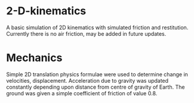 # 2-D-kinematics

A basic simulation of 2D kinematics with simulated friction and restitution. Currently there is no air friction, may be added in future updates.

# Mechanics

Simple 2D translation physics formulae were used to determine change in velocities, displacement. Acceleration due to gravity was updated constantly depending upon distance from centre of gravity of Earth.
The ground was given a simple coefficient of friction of value 0.8.
